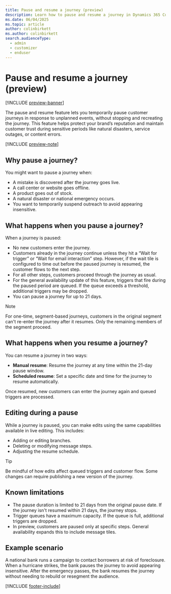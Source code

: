 ```yaml
---
title: Pause and resume a journey (preview)
description: Learn how to pause and resume a journey in Dynamics 365 Customer Insights - Journeys.
ms.date: 06/04/2025
ms.topic: article
author: colinbirkett
ms.author: colinbirkett
search.audienceType: 
  - admin
  - customizer
  - enduser
---
```


# Pause and resume a journey (preview)

[!INCLUDE [preview-banner](~/../shared-content/shared/preview-includes/preview-banner.md)]

The pause and resume feature lets you temporarily pause customer journeys in response to unplanned events, without stopping and recreating the journey. This feature helps protect your brand’s reputation and maintain customer trust during sensitive periods like natural disasters, service outages, or content errors.

[!INCLUDE [preview-note](~/../shared-content/shared/preview-includes/preview-note.md)]

## Why pause a journey?

You might want to pause a journey when:

- A mistake is discovered after the journey goes live.
- A call center or website goes offline.
- A product goes out of stock.
- A natural disaster or national emergency occurs.
- You want to temporarily suspend outreach to avoid appearing insensitive.

## What happens when you pause a journey?

When a journey is paused:

- No new customers enter the journey.
- Customers already in the journey continue unless they hit a “Wait for trigger” or “Wait for email interaction” step. However, if the wait tile is configured to time out before the paused journey is resumed, the customer flows to the next step.
- For all other steps, customers proceed through the journey as usual.
- For the general availability update of this feature, triggers that fire during the paused period are queued. If the queue exceeds a threshold, additional triggers may be dropped.
- You can pause a journey for up to 21 days.

> [!NOTE]
> For one-time, segment-based journeys, customers in the original segment can't re-enter the journey after it resumes. Only the remaining members of the segment proceed.

## What happens when you resume a journey?

You can resume a journey in two ways:

- **Manual resume**: Resume the journey at any time within the 21-day pause window.
- **Scheduled resume**: Set a specific date and time for the journey to resume automatically.

Once resumed, new customers can enter the journey again and queued triggers are processed.

## Editing during a pause

While a journey is paused, you can make edits using the same capabilities available in live editing. This includes:

- Adding or editing branches.
- Deleting or modifying message steps.
- Adjusting the resume schedule.

> [!TIP]
> Be mindful of how edits affect queued triggers and customer flow. Some changes can require publishing a new version of the journey.

## Known limitations

- The pause duration is limited to 21 days from the original pause date. If the journey isn't resumed within 21 days, the journey stops.
- Trigger queues have a maximum capacity. If the queue is full, additional triggers are dropped.
- In preview, customers are paused only at specific steps. General availability expands this to include message tiles.

## Example scenario

A national bank runs a campaign to contact borrowers at risk of foreclosure. When a hurricane strikes, the bank pauses the journey to avoid appearing insensitive. After the emergency passes, the bank resumes the journey without needing to rebuild or resegment the audience.

[!INCLUDE [footer-include](./includes/footer-banner.md)]
